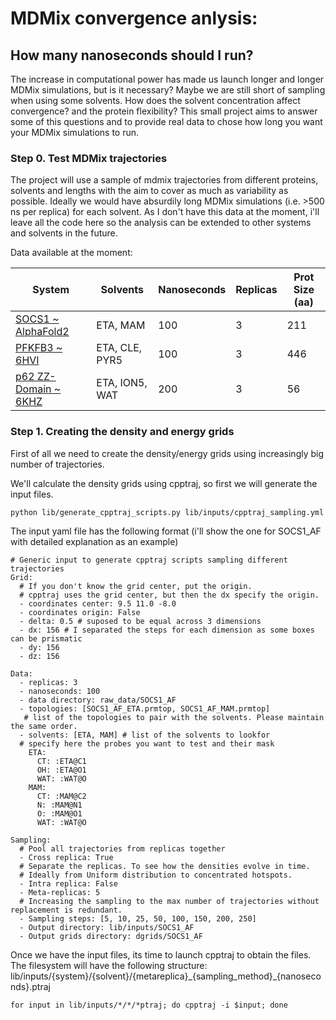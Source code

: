 # MDMix convergence anlysis:
## How many nanoseconds should I run?
The increase in computational power has made us launch longer and longer MDMix simulations, but is it necessary?
Maybe we are still short of sampling when using some solvents. How does the solvent concentration affect convergence? and the protein flexibility?
This small project aims to answer some of this questions and to provide real data to chose how long you want your MDMix simulations to run.


### Step 0. Test MDMix trajectories
The project will use a sample of mdmix trajectories from different proteins, solvents and lengths with the aim to cover as much as variability as possible.
Ideally we would have absurdily long MDMix simulations (i.e. >500 ns per replica) for each solvent. As I don't have this data at the moment, i'll leave all the code here so the analysis can be extended to other systems and solvents in the future.

Data available at the moment:

| System | Solvents | Nanoseconds | Replicas | Prot Size (aa) |
|--------|----------|-------------|----------|----------------|
| [SOCS1 ~ AlphaFold2](https://www.uniprot.org/uniprot/O15524) | ETA, MAM | 100 | 3 | 211 |
| [PFKFB3 ~ 6HVI](https://www.uniprot.org/uniprot/Q16875) | ETA, CLE, PYR5 | 100 | 3 | 446 |
| [p62 ZZ-Domain ~ 6KHZ](https://www.uniprot.org/uniprot/Q13501) | ETA, ION5, WAT | 200 | 3 | 56 |


### Step 1. Creating the density and energy grids
First of all we need to create the density/energy grids using increasingly big number of trajectories.

We'll calculate the density grids using cpptraj, so first we will generate the input files.
```{bash}
python lib/generate_cpptraj_scripts.py lib/inputs/cpptraj_sampling.yml
```

The input yaml file has the following format (i'll show the one for SOCS1_AF with detailed explanation as an example)

```{yaml}
# Generic input to generate cpptraj scripts sampling different trajectories
Grid: 
  # If you don't know the grid center, put the origin.
  # cpptraj uses the grid center, but then the dx specify the origin.
  - coordinates center: 9.5 11.0 -8.0
  - coordinates origin: False
  - delta: 0.5 # suposed to be equal across 3 dimensions
  - dx: 156 # I separated the steps for each dimension as some boxes can be prismatic
  - dy: 156
  - dz: 156

Data:
  - replicas: 3
  - nanoseconds: 100
  - data directory: raw_data/SOCS1_AF
  - topologies: [SOCS1_AF_ETA.prmtop, SOCS1_AF_MAM.prmtop]
   # list of the topologies to pair with the solvents. Please maintain the same order.
  - solvents: [ETA, MAM] # list of the solvents to lookfor
  # specify here the probes you want to test and their mask
    ETA: 
      CT: :ETA@C1
      OH: :ETA@O1
      WAT: :WAT@O
    MAM:
      CT: :MAM@C2
      N: :MAM@N1
      O: :MAM@O1
      WAT: :WAT@O

Sampling:
  # Pool all trajectories from replicas together
  - Cross replica: True 
  # Separate the replicas. To see how the densities evolve in time.
  # Ideally from Uniform distribution to concentrated hotspots.
  - Intra replica: False 
  - Meta-replicas: 5
  # Increasing the sampling to the max number of trajectories without replacement is redundant. 
  - Sampling steps: [5, 10, 25, 50, 100, 150, 200, 250] 
  - Output directory: lib/inputs/SOCS1_AF
  - Output grids directory: dgrids/SOCS1_AF
```

Once we have the input files, its time to launch cpptraj to obtain the files. The filesystem will have the following structure: lib/inputs/{system}/{solvent}/{metareplica}\_{sampling_method}\_{nanoseconds}.ptraj
```{bash}
for input in lib/inputs/*/*/*ptraj; do cpptraj -i $input; done
```